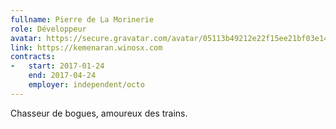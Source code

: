```yaml
---
fullname: Pierre de La Morinerie
role: Développeur
avatar: https://secure.gravatar.com/avatar/05113b49212e22f15ee21bf03e149d8e.jpg?s=512
link: https://kemenaran.winosx.com
contracts:
-   start: 2017-01-24
    end: 2017-04-24
    employer: independent/octo
---
```


Chasseur de bogues, amoureux des trains.
